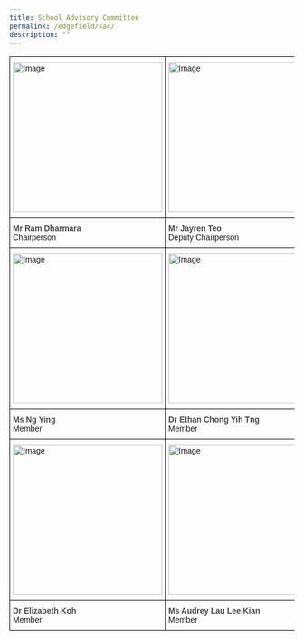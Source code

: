 ```yaml
---
title: School Advisory Committee
permalink: /edgefield/sac/
description: ""
---
```

<style type="text/css">
.tg  {border-collapse:collapse;border-spacing:0;}
.tg td{border-color:black;border-style:solid;border-width:1px;font-family:Arial, sans-serif;font-size:14px;
  overflow:hidden;padding:10px 5px;word-break:normal;}
.tg th{border-color:black;border-style:solid;border-width:1px;font-family:Arial, sans-serif;font-size:14px;
  font-weight:normal;overflow:hidden;padding:10px 5px;word-break:normal;}
.tg .tg-0lax{text-align:left;vertical-align:top}
</style>
<table class="tg">
<thead>
  <tr>
    <th class="tg-0lax"><img height="264" width="264" alt="Image" src="https://www.edgefieldsec.moe.edu.sg/images/sac%20chairperson.png"></th>
    <th class="tg-0lax"><img height="264" width="264" alt="Image" src="https://www.edgefieldsec.moe.edu.sg/images/sac%20depchair.png"></th>
    <th class="tg-0lax"><img height="264" width="264" alt="Image" src="https://www.edgefieldsec.moe.edu.sg/images/mr-lee.png"></th>
  </tr>
</thead>
<tbody>
  <tr>
    <td class="tg-0lax"><span style="font-weight:600;color:#484848">Mr Ram Dharmara</span><br>Chairperson</td>
    <td class="tg-0lax"><span style="font-weight:600;color:#484848">Mr Jayren Teo</span><br>Deputy Chairperson</td>
    <td class="tg-0lax"><span style="font-weight:600;color:#484848">Mr Lee Peck Ping</span><br>Secretary</td>
  </tr>
  <tr>
    <td class="tg-0lax"><img height="264" width="264" alt="Image" src="https://www.edgefieldsec.moe.edu.sg/images/sac-m1.png"></td>
    <td class="tg-0lax"><img height="264" width="264" alt="Image" src="https://www.edgefieldsec.moe.edu.sg/images/sac-m2.png"></td>
    <td class="tg-0lax"><img height="264" width="264" alt="Image" src="https://www.edgefieldsec.moe.edu.sg/images/sac-m3.png"></td>
  </tr>
  <tr>
    <td class="tg-0lax"><span style="font-weight:600;color:#484848">Ms Ng Ying</span><br>Member</td>
    <td class="tg-0lax"><span style="font-weight:600;color:#484848">Dr Ethan Chong Yih Tng</span><br>Member</td>
    <td class="tg-0lax"><span style="font-weight:600;color:#484848">Dr Trivina Kang</span><br>Member</td>
  </tr>
  <tr>
    <td class="tg-0lax"><img height="264" width="264" alt="Image" src="https://www.edgefieldsec.moe.edu.sg/images/sac-m4.png"></td>
    <td class="tg-0lax"><img height="264" width="264" alt="Image" src="https://www.edgefieldsec.moe.edu.sg/images/sac-m5.png"></td>
    <td class="tg-0lax"> </td>
  </tr>
  <tr>
    <td class="tg-0lax"><span style="font-weight:600;color:#484848">Dr Elizabeth Koh</span><br>Member</td>
    <td class="tg-0lax"><span style="font-weight:600;color:#484848">Ms Audrey Lau Lee Kian</span><br>Member</td>
    <td class="tg-0lax"> </td>
  </tr>
</tbody>
</table>
